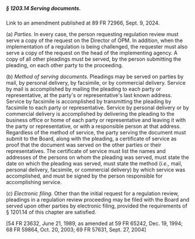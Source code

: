 ##### § 1203.14 Serving documents. #####

Link to an amendment published at 89 FR 72966, Sept. 9, 2024.

(a) *Parties.* In every case, the person requesting regulation review must serve a copy of the request on the Director of OPM. In addition, when the implementation of a regulation is being challenged, the requester must also serve a copy of the request on the head of the implementing agency. A copy of all other pleadings must be served, by the person submitting the pleading, on each other party to the proceeding.

(b) *Method of serving documents.* Pleadings may be served on parties by mail, by personal delivery, by facsimile, or by commercial delivery. Service by mail is accomplished by mailing the pleading to each party or representative, at the party's or representative's last known address. Service by facsimile is accomplished by transmitting the pleading by facsimile to each party or representative. Service by personal delivery or by commercial delivery is accomplished by delivering the pleading to the business office or home of each party or representative and leaving it with the party or representative, or with a responsible person at that address. Regardless of the method of service, the party serving the document must submit to the Board, along with the pleading, a certificate of service as proof that the document was served on the other parties or their representatives. The certificate of service must list the names and addresses of the persons on whom the pleading was served, must state the date on which the pleading was served, must state the method (*i.e.,* mail, personal delivery, facsimile, or commercial delivery) by which service was accomplished, and must be signed by the person responsible for accomplishing service.

(c) *Electronic filing.* Other than the initial request for a regulation review, pleadings in a regulation review proceeding may be filed with the Board and served upon other parties by electronic filing, provided the requirements of § 1201.14 of this chapter are satisfied.

[54 FR 23632, June 21, 1989, as amended at 59 FR 65242, Dec. 19, 1994; 68 FR 59864, Oct. 20, 2003; 69 FR 57631, Sept. 27, 2004]